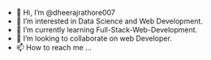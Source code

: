 - 👋 Hi, I’m @dheerajrathore007
- 👀 I’m interested in Data Science and Web Development.
- 🌱 I’m currently learning Full-Stack-Web-Development.
- 💞️ I’m looking to collaborate on web Developer.
- 📫 How to reach me ...

<!---
dheerajrathore007/dheerajrathore007 is a ✨ special ✨ repository because its `README.md` (this file) appears on your GitHub profile.
You can click the Preview link to take a look at your changes.
--->
